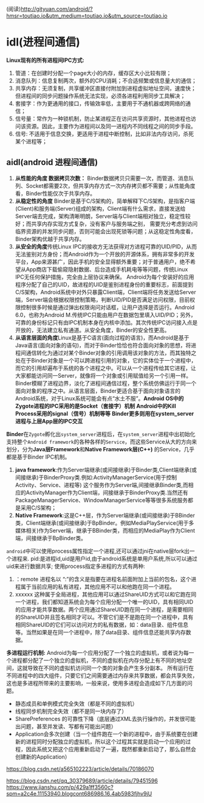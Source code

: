 (阅读)http://gityuan.com/android/?hmsr=toutiao.io&utm_medium=toutiao.io&utm_source=toutiao.io

# idl(进程间通信)
**Linux现有的所有进程间IPC方式:**
1. 管道：在创建时分配一个page大小的内存，缓存区大小比较有限；
2. 消息队列：信息复制两次，额外的CPU消耗；不合适频繁或信息量大的通信；
3. 共享内存：无须复制，共享缓冲区直接付附加到进程虚拟地址空间，速度快；但进程间的同步问题操作系统无法实现，必须各进程利用同步工具解决；
4. 套接字：作为更通用的接口，传输效率低，主要用于不通机器或跨网络的通信；
5. 信号量：常作为一种锁机制，防止某进程正在访问共享资源时，其他进程也访问该资源。因此，主要作为进程间以及同一进程内不同线程之间的同步手段。
6. 信号: 不适用于信息交换，更适用于进程中断控制，比如非法内存访问，杀死某个进程等；



## aidl(android 进程间通信)

1. **从性能的角度 数据拷贝次数：** Binder数据拷贝只需要一次，而管道、消息队列、Socket都需要2次，但共享内存方式一次内存拷贝都不需要；从性能角度看，Binder性能仅次于共享内存。
2. **从稳定性的角度** Binder是基于C/S架构的，简单解释下C/S架构，是指客户端(Client)和服务端(Server)组成的架构，Client端有什么需求，直接发送给Server端去完成，架构清晰明朗，Server端与Client端相对独立，稳定性较好；而共享内存实现方式复杂，没有客户与服务端之别， 需要充分考虑到访问临界资源的并发同步问题，否则可能会出现死锁等问题；从这稳定性角度看，Binder架构优越于共享内存。
3. **从安全的角度**传统Linux IPC的接收方无法获得对方进程可靠的UID/PID，从而无法鉴别对方身份；而Android作为一个开放的开源体系，拥有非常多的开发平台，App来源甚广，因此手机的安全显得额外重要；对于普通用户，绝不希望从App商店下载偷窥隐射数据、后台造成手机耗电等等问题，传统Linux IPC无任何保护措施，完全由上层协议来确保。 Android为每个安装好的应用程序分配了自己的UID，故进程的UID是鉴别进程身份的重要标志，前面提到C/S架构，Android系统中对外只暴露Client端，Client端将任务发送给Server端，Server端会根据权限控制策略，判断UID/PID是否满足访问权限，目前权限控制很多时候是通过弹出权限询问对话框，让用户选择是否运行。Android 6.0，也称为Android M.传统IPC只能由用户在数据包里填入UID/PID；另外，可靠的身份标记只有由IPC机制本身在内核中添加。其次传统IPC访问接入点是开放的，无法建立私有通道。从安全角度，Binder的安全性更高。
4. **从语言层面的角度**Linux是基于C语言(面向过程的语言)，而Android是基于Java语言(面向对象的语句)，而对于Binder恰恰也符合面向对象的思想，将进程间通信转化为通过对某个Binder对象的引用调用该对象的方法，而其独特之处在于Binder对象是一个可以跨进程引用的对象，它的实体位于一个进程中，而它的引用却遍布于系统的各个进程之中。可以从一个进程传给其它进程，让大家都能访问同一Server，就像将一个对象或引用赋值给另一个引用一样。Binder模糊了进程边界，淡化了进程间通信过程，整个系统仿佛运行于同一个面向对象的程序之中。从语言层面，Binder更适合基于面向对象语言的Android系统，对于Linux系统可能会有点“水土不服”。**Android OS中的Zygote进程的IPC采用的是Socket（套接字）机制** **Android中的Kill Process采用的signal（信号）机制等等** **Binder更多则用在system_server进程与上层App层的IPC交互**


**Binder**在`Zygote`孵化出`system_server`进程后，在`system_server`进程中出初始化支持整个`Android framework`的各种各样的`Service`，而这些Service从大的方向来划分，分为**Java层Framework**和**Native Framework层(C++)** 的Service，几乎都是基于Binder IPC机制。

1. **java framework**:作为Server端继承(或间接继承)于Binder类,Client端继承(或间接继承)于BinderProxy类.例如:ActivityManagerService(用于控制Activity、Service、进程等) 这个服务作为Server端,间接继承Binder类,而相应的ActivityManager作为Client端，间接继承于BinderProxy类.当然还有PackageManagerService、WindowManagerService等等很多系统服务都是采用C/S架构；
2. **Native Framework**:这是C++层，作为Server端继承(或间接继承)于BBinder类，Client端继承(或间接继承)于BpBinder。例如MediaPlayService(用于多媒体相关)作为Server端，继承于BBinder类，而相应的MediaPlay作为Client端，间接继承于BpBinder类。


`android`中可以使用process属性指定一个进程,还可以通过jni在native层fork出一个进程来.
pid:是进程id,uid是用户id,由于android系统是单用户系统,所以可以通过uid来进行数据共享;
使用process指定多进程的方式有两种:
1. ：remote 进程名以 “:”的含义是指要在进程名前面附加上当前的包名，这个进程属于当前应用的私有进程，其他应用不可以和他跑在同一个进程。
2. xxxxxx 这种属于全局进程，其他应用可以通过ShareUID方式可以和它跑在同一个进程，我们都知道系统会为每个应用分配一个唯一的UID，具有相同UID的应用才能共享数据。两个应用通过ShareUID跑在同一个进程，是需要相同的ShareUID并且签名相同才可以。不管它们是不是跑在同一个进程中，具有相同ShareUID的它们可以访问对方的私有数据，如：data目录、组件信息等。当然如果是在同一个进程中，除了data目录、组件信息还能共享内存数据。


**多进程运行机制:**
Android为每一个应用分配了一个独立的虚拟机，或者说为每一个进程都分配了一个独立的虚拟机，不同的虚拟机在内存分配上有不同的地址空间，这就导致在不同的虚拟机访问同一个类的对象会产生多分副本。
所有运行在不同进程中的四大组件，只要它们之间需要通过内存来共享数据，都会共享失败，这也是多进程所带来的主要影响，一般来说，使用多进程会造成如下几方面的问题。

* 静态成员和单例模式完全失效（都是不同的虚拟机）
* 线程同步机制完全失效（都不是同一块内存了）
* SharePreferences 的可靠性下降（底层通过XML去执行操作的，并发很可能出问题，甚至并发读、写都有可能出问题）
* Application会多次创建（当一个组件跑在一个新的进程中，由于系统要在创建新的进程同时分配独立的虚拟机，所以这个过程其实就是启动一个应用的过程，因此系统又把这个应用重新启动了一遍，既然都重新启动了，那么自然会创建新的Application）

https://blog.csdn.net/a565102223/article/details/70186070



               
  
             
          






https://blog.csdn.net/qq_30379689/article/details/79451596
https://www.jianshu.com/p/429a1ff3560c?spm=a2c4e.11153940.blogcont686986.16.4ab5983fjhv9jU